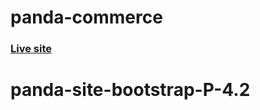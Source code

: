 # panda-commerce

### [Live site](https://programminghero1.github.io/panda-commerce/)
# panda-site-bootstrap-P-4.2
